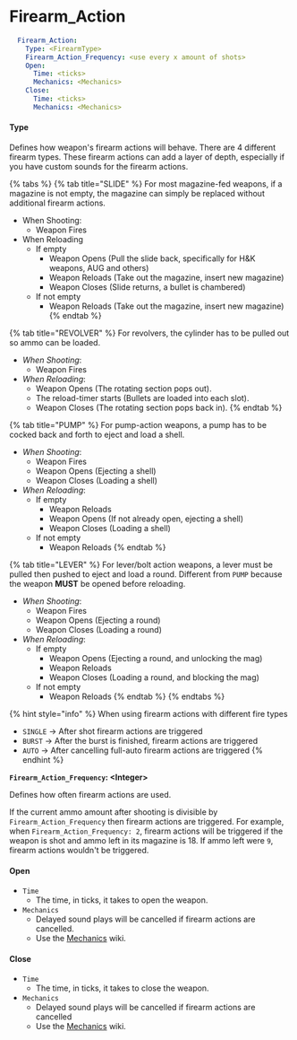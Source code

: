# Firearm\_Action

```yaml
  Firearm_Action:
    Type: <FirearmType>
    Firearm_Action_Frequency: <use every x amount of shots>
    Open:
      Time: <ticks>
      Mechanics: <Mechanics>
    Close:
      Time: <ticks>
      Mechanics: <Mechanics>
```

#### **Type**

Defines how weapon's firearm actions will behave. There are 4 different firearm types. These firearm actions can add a layer of depth, especially if you have custom sounds for the firearm actions.

{% tabs %}
{% tab title="SLIDE" %}
For most magazine-fed weapons, if a magazine is not empty, the magazine can simply be replaced without additional firearm actions.

* When Shooting:
  * Weapon Fires
* When Reloading
  * If empty
    * Weapon Opens (Pull the slide back, specifically for H\&K weapons, AUG and others)
    * Weapon Reloads (Take out the magazine, insert new magazine)
    * Weapon Closes (Slide returns, a bullet is chambered)
  * If not empty
    * Weapon Reloads (Take out the magazine, insert new magazine)
{% endtab %}

{% tab title="REVOLVER" %}
For revolvers, the cylinder has to be pulled out so ammo can be loaded.

* _When Shooting_:
  * Weapon Fires
* _When Reloading_:
  * Weapon Opens (The rotating section pops out).
  * The reload-timer starts (Bullets are loaded into each slot).
  * Weapon Closes (The rotating section pops back in).
{% endtab %}

{% tab title="PUMP" %}
For pump-action weapons, a pump has to be cocked back and forth to eject and load a shell.

* _When Shooting_:
  * Weapon Fires
  * Weapon Opens (Ejecting a shell)
  * Weapon Closes (Loading a shell)
* _When Reloading_:
  * If empty
    * Weapon Reloads
    * Weapon Opens (If not already open, ejecting a shell)
    * Weapon Closes (Loading a shell)
  * If not empty
    * Weapon Reloads
{% endtab %}

{% tab title="LEVER" %}
For lever/bolt action weapons, a lever must be pulled then pushed to eject and load a round. Different from `PUMP` because the weapon **MUST** be opened before reloading.

* _When Shooting_:
  * Weapon Fires
  * Weapon Opens (Ejecting a round)
  * Weapon Closes (Loading a round)
* _When Reloading_:
  * If empty
    * Weapon Opens (Ejecting a round, and unlocking the mag)
    * Weapon Reloads
    * Weapon Closes (Loading a round, and blocking the mag)
  * If not empty
    * Weapon Reloads
{% endtab %}
{% endtabs %}

{% hint style="info" %}
When using firearm actions with different fire types

* `SINGLE` -> After shot firearm actions are triggered
* `BURST` -> After the burst is finished, firearm actions are triggered
* `AUTO` -> After cancelling full-auto firearm actions are triggered
{% endhint %}

**`Firearm_Action_Frequency`: \<Integer>**

Defines how often firearm actions are used.

If the current ammo amount after shooting is divisible by `Firearm_Action_Frequency` then firearm actions are triggered. For example, when `Firearm_Action_Frequency: 2`, firearm actions will be triggered if the weapon is shot and ammo left in its magazine is 18. If ammo left were `9`, firearm actions wouldn't be triggered.

#### Open

* `Time`
  * The time, in ticks, it takes to open the weapon.
* `Mechanics`
  * Delayed sound plays will be cancelled if firearm actions are cancelled.
  * Use the [Mechanics](http://127.0.0.1:5000/o/MgHAZkcfIhs3YcmBjk2r/s/hz7yMxlL81NxAT44nraH/ "mention") wiki.

#### Close

* `Time`
  * The time, in ticks, it takes to close the weapon.
* `Mechanics`
  * Delayed sound plays will be cancelled if firearm actions are cancelled
  * Use the [Mechanics](http://127.0.0.1:5000/o/MgHAZkcfIhs3YcmBjk2r/s/hz7yMxlL81NxAT44nraH/ "mention") wiki.
